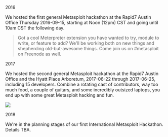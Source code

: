 2016

We hosted the first general Metasploit hackathon at the Rapid7 Austin Office Thursday 2016-09-15, starting at Noon (12pm) CST and going until 10am CST the following day.

 > Got a cool Meterpreter extension you have wanted to try, module to write, or feature to add? We'll be working both on new things and shepherding old-but-awesome things. Come join us on #metasploit on Freenode as well.

2017

We hosted the second general Metasploit hackathon at the Rapid7 Austin Office and the Hyatt Place Arboretum, 2017-06-22 through 2017-06-25, including 15 developers. Combine a rotating cast of contributors, way too much food, a couple of guitars, and some incredibly outsized laptops, you end up with some great Metasploit hacking and fun. 

![](https://blog.rapid7.com/content/images/2017/12/IMG_1225.JPG)

2018

We're in the planning stages of our first International Metasploit Hackathon. Details TBA.
